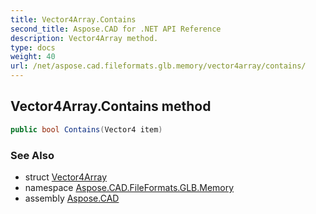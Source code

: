 ```yaml
---
title: Vector4Array.Contains
second_title: Aspose.CAD for .NET API Reference
description: Vector4Array method. 
type: docs
weight: 40
url: /net/aspose.cad.fileformats.glb.memory/vector4array/contains/
---
```

## Vector4Array.Contains method

```csharp
public bool Contains(Vector4 item)
```

### See Also

* struct [Vector4Array](../)
* namespace [Aspose.CAD.FileFormats.GLB.Memory](../../vector4array/)
* assembly [Aspose.CAD](../../../)


